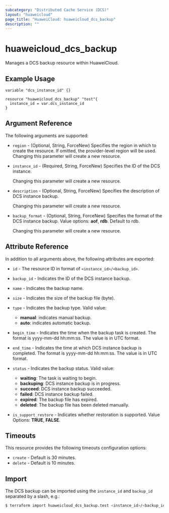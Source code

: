 ```yaml
---
subcategory: "Distributed Cache Service (DCS)"
layout: "huaweicloud"
page_title: "HuaweiCloud: huaweicloud_dcs_backup"
description: ""
---
```


# huaweicloud_dcs_backup

Manages a DCS backup resource within HuaweiCloud.

## Example Usage

```hcl
variable "dcs_instance_id" {}

resource "huaweicloud_dcs_backup" "test"{
  instance_id = var.dcs_instance_id
}
```

## Argument Reference

The following arguments are supported:

* `region` - (Optional, String, ForceNew) Specifies the region in which to create the resource.
  If omitted, the provider-level region will be used. Changing this parameter will create a new resource.

* `instance_id` - (Required, String, ForceNew) Specifies the ID of the DCS instance.

  Changing this parameter will create a new resource.

* `description` - (Optional, String, ForceNew) Specifies the description of DCS instance backup.

  Changing this parameter will create a new resource.

* `backup_format` - (Optional, String, ForceNew) Specifies the format of the DCS instance backup.
  Value options: **aof**, **rdb**. Default to rdb.

  Changing this parameter will create a new resource.

## Attribute Reference

In addition to all arguments above, the following attributes are exported:

* `id` - The resource ID in format of `<instance_id>/<backup_id>`.

* `backup_id` - Indicates the ID of the DCS instance backup.

* `name` - Indicates the backup name.

* `size` - Indicates the size of the backup file (byte).

* `type` - Indicates the backup type. Valid value:
  + **manual**: indicates manual backup.
  + **auto**: indicates automatic backup.

* `begin_time` - Indicates the time when the backup task is created. The format is yyyy-mm-dd hh:mm:ss.
  The value is in UTC format.

* `end_time` - Indicates the time at which DCS instance backup is completed. The format is yyyy-mm-dd hh:mm:ss.
  The value is in UTC format.

* `status` - Indicates the backup status. Valid value:
  + **waiting**: The task is waiting to begin.
  + **backuping**: DCS instance backup is in progress.
  + **succeed**: DCS instance backup succeeded.
  + **failed**: DCS instance backup failed.
  + **expired**: The backup file has expired.
  + **deleted**: The backup file has been deleted manually.

* `is_support_restore` - Indicates whether restoration is supported. Value Options: **TRUE**, **FALSE**.

## Timeouts

This resource provides the following timeouts configuration options:

* `create` - Default is 30 minutes.
* `delete` - Default is 10 minutes.

## Import

The DCS backup can be imported using the `instance_id` and `backup_id` separated by a slash, e.g.:

```bash
$ terraform import huaweicloud_dcs_backup.test <instance_id>/<backup_id>
```
